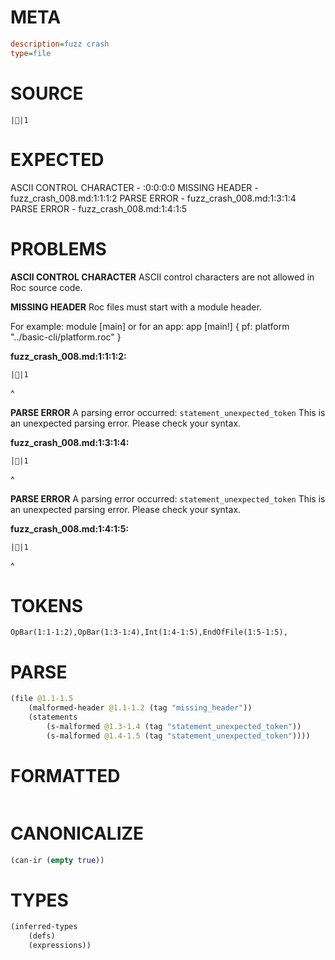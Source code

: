 # META
~~~ini
description=fuzz crash
type=file
~~~
# SOURCE
~~~roc
||1
~~~
# EXPECTED
ASCII CONTROL CHARACTER - :0:0:0:0
MISSING HEADER - fuzz_crash_008.md:1:1:1:2
PARSE ERROR - fuzz_crash_008.md:1:3:1:4
PARSE ERROR - fuzz_crash_008.md:1:4:1:5
# PROBLEMS
**ASCII CONTROL CHARACTER**
ASCII control characters are not allowed in Roc source code.



**MISSING HEADER**
Roc files must start with a module header.

For example:
        module [main]
or for an app:
        app [main!] { pf: platform "../basic-cli/platform.roc" }

**fuzz_crash_008.md:1:1:1:2:**
```roc
||1
```
^


**PARSE ERROR**
A parsing error occurred: `statement_unexpected_token`
This is an unexpected parsing error. Please check your syntax.

**fuzz_crash_008.md:1:3:1:4:**
```roc
||1
```
  ^


**PARSE ERROR**
A parsing error occurred: `statement_unexpected_token`
This is an unexpected parsing error. Please check your syntax.

**fuzz_crash_008.md:1:4:1:5:**
```roc
||1
```
   ^


# TOKENS
~~~zig
OpBar(1:1-1:2),OpBar(1:3-1:4),Int(1:4-1:5),EndOfFile(1:5-1:5),
~~~
# PARSE
~~~clojure
(file @1.1-1.5
	(malformed-header @1.1-1.2 (tag "missing_header"))
	(statements
		(s-malformed @1.3-1.4 (tag "statement_unexpected_token"))
		(s-malformed @1.4-1.5 (tag "statement_unexpected_token"))))
~~~
# FORMATTED
~~~roc

~~~
# CANONICALIZE
~~~clojure
(can-ir (empty true))
~~~
# TYPES
~~~clojure
(inferred-types
	(defs)
	(expressions))
~~~
